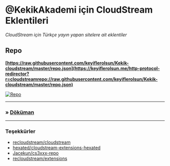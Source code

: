 # @KekikAkademi için CloudStream Eklentileri

_CloudStream için Türkçe yayın yapan sitelere ait eklentiler_

## Repo

**[https://raw.githubusercontent.com/keyiflerolsun/Kekik-cloudstream/master/repo.json](https://keyiflerolsun.me/http-protocol-redirector?r=cloudstreamrepo://raw.githubusercontent.com/keyiflerolsun/Kekik-cloudstream/master/repo.json)**

[![Repo](https://raw.githubusercontent.com/keyiflerolsun/Kekik-cloudstream/master/.github/icons/Repo.jpg)](https://keyiflerolsun.me/http-protocol-redirector?r=cloudstreamrepo://raw.githubusercontent.com/keyiflerolsun/Kekik-cloudstream/master/repo.json)

---

### » **[Döküman](https://recloudstream.github.io/csdocs/devs/scraping/devtools_detectors/)**

---

### Teşekkürler

- [recloudstream/cloudstream](https://github.com/recloudstream/cloudstream)
- [hexated/cloudstream-extensions-hexated](https://github.com/hexated/cloudstream-extensions-hexated)
- [Jacekun/cs3xxx-repo](https://github.com/Jacekun/cs3xxx-repo)
- [recloudstream/extensions](https://github.com/recloudstream/extensions)

